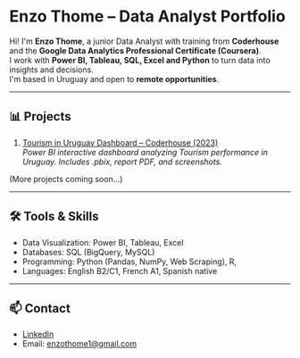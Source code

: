 # Enzo Thome – Data Analyst Portfolio

Hi! I'm **Enzo Thome**, a junior Data Analyst with training from **Coderhouse** and the **Google Data Analytics Professional Certificate (Coursera)**.  
I work with **Power BI, Tableau, SQL, Excel and Python** to turn data into insights and decisions.  
I'm based in Uruguay and open to **remote opportunities**.

---

## 📊 Projects

1. [Tourism in Uruguay Dashboard – Coderhouse (2023)](01-dashboard-uruguay/)  
   *Power BI interactive dashboard analyzing Tourism performance in Uruguay. Includes .pbix, report PDF, and screenshots.*

(More projects coming soon...)

---

## 🛠️ Tools & Skills
- Data Visualization: Power BI, Tableau, Excel  
- Databases: SQL (BigQuery, MySQL)  
- Programming: Python (Pandas, NumPy, Web Scraping), R,
- Languages: English B2/C1, French A1, Spanish native  

---

## 📫 Contact
- [LinkedIn](https://www.linkedin.com/in/enzo-thome-one/)  
- Email: enzothome1@gmail.com
